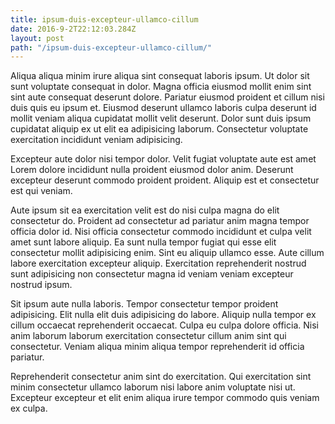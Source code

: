 ```yaml
---
title: ipsum-duis-excepteur-ullamco-cillum
date: 2016-9-2T22:12:03.284Z
layout: post
path: "/ipsum-duis-excepteur-ullamco-cillum/"
---
```


Aliqua aliqua minim irure aliqua sint consequat laboris ipsum. Ut dolor sit sunt voluptate consequat in dolor. Magna officia eiusmod mollit enim sint sint aute consequat deserunt dolore. Pariatur eiusmod proident et cillum nisi duis quis eu ipsum et. Eiusmod deserunt ullamco laboris culpa deserunt id mollit veniam aliqua cupidatat mollit velit deserunt. Dolor sunt duis ipsum cupidatat aliquip ex ut elit ea adipisicing laborum. Consectetur voluptate exercitation incididunt veniam adipisicing.

Excepteur aute dolor nisi tempor dolor. Velit fugiat voluptate aute est amet Lorem dolore incididunt nulla proident eiusmod dolor anim. Deserunt excepteur deserunt commodo proident proident. Aliquip est et consectetur est qui veniam.

Aute ipsum sit ea exercitation velit est do nisi culpa magna do elit consectetur do. Proident ad consectetur ad pariatur anim magna tempor officia dolor id. Nisi officia consectetur commodo incididunt et culpa velit amet sunt labore aliquip. Ea sunt nulla tempor fugiat qui esse elit consectetur mollit adipisicing enim. Sint eu aliquip ullamco esse. Aute cillum labore exercitation excepteur aliquip. Exercitation reprehenderit nostrud sunt adipisicing non consectetur magna id veniam veniam excepteur nostrud ipsum.

Sit ipsum aute nulla laboris. Tempor consectetur tempor proident adipisicing. Elit nulla elit duis adipisicing do labore. Aliquip nulla tempor ex cillum occaecat reprehenderit occaecat. Culpa eu culpa dolore officia. Nisi anim laborum laborum exercitation consectetur cillum anim sint qui consectetur. Veniam aliqua minim aliqua tempor reprehenderit id officia pariatur.

Reprehenderit consectetur anim sint do exercitation. Qui exercitation sint minim consectetur ullamco laborum nisi labore anim voluptate nisi ut. Excepteur excepteur et elit enim aliqua irure tempor commodo quis veniam ex culpa.
